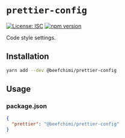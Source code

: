 # `prettier-config`

[![License: ISC](https://img.shields.io/badge/License-ISC-blue.svg)](https://opensource.org/licenses/ISC) [![npm version](https://badge.fury.io/js/%beefchimi%prettier-config.svg)](https://badge.fury.io/js/%beefchimi%prettier-config.svg)

Code style settings.

## Installation

```bash
yarn add --dev @beefchimi/prettier-config
```

## Usage

### package.json

```json
{
  "prettier": "@beefchimi/prettier-config"
}
```
